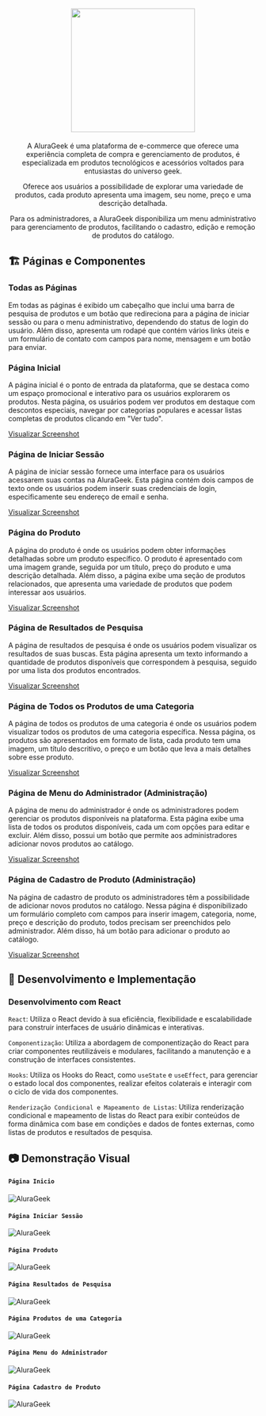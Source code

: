 <h1 align="center" id="descricao"><img width="250px" src="https://github.com/GabrielVeroneze/alura-geek/assets/95183901/51a8f694-4c65-4163-8343-4e9a64a82328"></h1>

<p align="center">A AluraGeek é uma plataforma de e-commerce que oferece uma experiência completa de compra e gerenciamento de produtos, é especializada em produtos tecnológicos e acessórios voltados para entusiastas do universo geek.</p>

<p align="center">Oferece aos usuários a possibilidade de explorar uma variedade de produtos, cada produto apresenta uma imagem, seu nome, preço e uma descrição detalhada.</p>

<p align="center">Para os administradores, a AluraGeek disponibiliza um menu administrativo para gerenciamento de produtos, facilitando o cadastro, edição e remoção de produtos do catálogo.</p>

## :building_construction: Páginas e Componentes

### Todas as Páginas

Em todas as páginas é exibido um cabeçalho que inclui uma barra de pesquisa de produtos e um botão que redireciona para a página de iniciar sessão ou para o menu administrativo, dependendo do status de login do usuário. Além disso, apresenta um rodapé que contém vários links úteis e um formulário de contato com campos para nome, mensagem e um botão para enviar.

### Página Inicial

A página inicial é o ponto de entrada da plataforma, que se destaca como um espaço promocional e interativo para os usuários explorarem os produtos. Nesta página, os usuários podem ver produtos em destaque com descontos especiais, navegar por categorias populares e acessar listas completas de produtos clicando em "Ver tudo".

[Visualizar Screenshot](#página-inicio)

### Página de Iniciar Sessão

A página de iniciar sessão fornece uma interface para os usuários acessarem suas contas na AluraGeek. Esta página contém dois campos de texto onde os usuários podem inserir suas credenciais de login, especificamente seu endereço de email e senha.

[Visualizar Screenshot](#página-iniciar-sessão)

### Página do Produto

A página do produto é onde os usuários podem obter informações detalhadas sobre um produto específico. O produto é apresentado com uma imagem grande, seguida por um título, preço do produto e uma descrição detalhada. Além disso, a página exibe uma seção de produtos relacionados, que apresenta uma variedade de produtos que podem interessar aos usuários.

[Visualizar Screenshot](#página-produto)

### Página de Resultados de Pesquisa

A página de resultados de pesquisa é onde os usuários podem visualizar os resultados de suas buscas. Esta página apresenta um texto informando a quantidade de produtos disponíveis que correspondem à pesquisa, seguido por uma lista dos produtos encontrados.

[Visualizar Screenshot](#página-resultados-de-pesquisa)

### Página de Todos os Produtos de uma Categoria

A página de todos os produtos de uma categoria é onde os usuários podem visualizar todos os produtos de uma categoria específica. Nessa página, os produtos são apresentados em formato de lista, cada produto tem uma imagem, um título descritivo, o preço e um botão que leva a mais detalhes sobre esse produto.

[Visualizar Screenshot](#página-produtos-de-uma-categoria)

### Página de Menu do Administrador (Administração)

A página de menu do administrador é onde os administradores podem gerenciar os produtos disponíveis na plataforma. Esta página exibe uma lista de todos os produtos disponíveis, cada um com opções para editar e excluir. Além disso, possui um botão que permite aos administradores adicionar novos produtos ao catálogo.

[Visualizar Screenshot](#página-menu-do-administrador)

### Página de Cadastro de Produto (Administração)

Na página de cadastro de produto os administradores têm a possibilidade de adicionar novos produtos no catálogo. Nessa página é disponibilizado um formulário completo com campos para inserir imagem, categoria, nome, preço e descrição do produto, todos precisam ser preenchidos pelo administrador. Além disso, há um botão para adicionar o produto ao catálogo.

[Visualizar Screenshot](#página-cadastro-de-produto)

## :toolbox: Desenvolvimento e Implementação

### Desenvolvimento com React

`React`: Utiliza o React devido à sua eficiência, flexibilidade e escalabilidade para construir interfaces de usuário dinâmicas e interativas.

`Componentização`: Utiliza a abordagem de componentização do React para criar componentes reutilizáveis e modulares, facilitando a manutenção e a construção de interfaces consistentes.

`Hooks`: Utiliza os Hooks do React, como `useState` e `useEffect`, para gerenciar o estado local dos componentes, realizar efeitos colaterais e interagir com o ciclo de vida dos componentes.

`Renderização Condicional e Mapeamento de Listas`: Utiliza renderização condicional e mapeamento de listas do React para exibir conteúdos de forma dinâmica com base em condições e dados de fontes externas, como listas de produtos e resultados de pesquisa.

## :camera: Demonstração Visual

#### `Página Inicio`
![AluraGeek](https://github.com/GabrielVeroneze/alura-geek/assets/95183901/ce576f75-a81c-4356-b646-1297be834811)

#### `Página Iniciar Sessão`
![AluraGeek](https://github.com/GabrielVeroneze/alura-geek/assets/95183901/5d49d340-f2b3-437c-a2bf-871e38b6979b)

#### `Página Produto`
![AluraGeek](https://github.com/GabrielVeroneze/alura-geek/assets/95183901/d96e25ed-1e49-4058-b9bb-0dc0db4605eb)

#### `Página Resultados de Pesquisa`
![AluraGeek](https://github.com/GabrielVeroneze/alura-geek/assets/95183901/827f5686-ab42-45e4-b2e4-a335d53bf6cc)

#### `Página Produtos de uma Categoria`
![AluraGeek](https://github.com/GabrielVeroneze/alura-geek/assets/95183901/ea264911-3eeb-4409-9cba-cb72393c1ccb)

#### `Página Menu do Administrador`
![AluraGeek](https://github.com/GabrielVeroneze/alura-geek/assets/95183901/dc3f4d62-7f93-4d98-bbe6-df07a4fc565e)

#### `Página Cadastro de Produto`
![AluraGeek](https://github.com/GabrielVeroneze/alura-geek/assets/95183901/0d125d80-39c7-4713-bc60-3bd7a88921a0)
